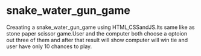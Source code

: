 # snake_water_gun_game
Creaating a snake_water_gun_game using HTML,CSSandJS.Its same like as stone paper scissor game.User and the computer both choose a optoion out three of them and after that result will show computer will win 
tie and user have only 10 chances to play.
